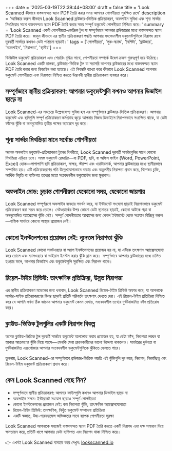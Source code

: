 +++
date = '2025-03-19T22:39:44+08:00'
draft = false
title = 'Look Scanned কীভাবে বাস্তবসম্মত স্ক্যান PDF তৈরি করার সময় আপনার গোপনীয়তা সুরক্ষিত রাখে'
description = 'আবিষ্কার করুন কীভাবে Look Scanned ব্রাউজার-ভিত্তিক প্রক্রিয়াকরণ, অফলাইন সুবিধা এবং শূন্য সার্ভার মিথস্ক্রিয়ার সাথে বাস্তবসম্মত স্ক্যান PDF তৈরি করার সময় সম্পূর্ণ ডকুমেন্ট গোপনীয়তা নিশ্চিত করে।'
summary = 'Look Scanned একটি গোপনীয়তা-কেন্দ্রিক টুল যা সম্পূর্ণভাবে আপনার ব্রাউজারের মধ্যে বাস্তবসম্মত স্ক্যান PDF তৈরি করে। জানুন কীভাবে এর স্থানীয় প্রক্রিয়াকরণ পদ্ধতি আপনার সংবেদনশীল ডকুমেন্টগুলিকে নিরাপদ রাখে দূরবর্তী সার্ভারে কখনও ডেটা পাঠানো ছাড়াই।'
tags = ['গোপনীয়তা', 'লুক-স্ক্যান্ড', 'বৈশিষ্ট্য', 'ব্রাউজার', 'অফলাইন', 'নিরাপত্তা', 'স্থানীয়']
+++

ডিজিটাল ডকুমেন্ট প্রক্রিয়াকরণ এবং শেয়ারিং বৃদ্ধির সাথে, গোপনীয়তা সম্পর্কে উদ্বেগ ক্রমশ গুরুত্বপূর্ণ হয়ে উঠেছে। Look Scanned একটি হালকা, ব্রাউজার-ভিত্তিক টুল যা সরাসরি আপনার ব্রাউজারের মধ্যে বাস্তবসম্মত স্ক্যান PDF তৈরি করার জন্য ডিজাইন করা হয়েছে। এই নিবন্ধটি ব্যাখ্যা করে কীভাবে Look Scanned আপনার ডকুমেন্ট গোপনীয়তা এবং নিরাপত্তা নিশ্চিত করতে উদ্ভাবনী স্থানীয় প্রক্রিয়াকরণ ব্যবহার করে।

## সম্পূর্ণভাবে স্থানীয় প্রক্রিয়াকরণ: আপনার ডকুমেন্টগুলি কখনও আপনার ডিভাইস ছাড়ে না

Look Scanned-এর সবচেয়ে উল্লেখযোগ্য সুবিধা হল এর সম্পূর্ণভাবে ব্রাউজার-ভিত্তিক প্রক্রিয়াকরণ। আপনার ডকুমেন্ট এবং ছবিগুলি সম্পূর্ণ প্রক্রিয়াকরণ কর্মপ্রবাহ জুড়ে আপনার নিজস্ব ডিভাইসে নিরাপদভাবে সংরক্ষিত থাকে, যা ডেটা ফাঁসের ঝুঁকি বা অননুমোদিত তৃতীয় পক্ষের অ্যাক্সেস দূর করে।

## শূন্য সার্ভার মিথস্ক্রিয়া মানে সর্বোচ্চ গোপনীয়তা

অনেক অনলাইন ডকুমেন্ট-প্রক্রিয়াকরণ টুলের বিপরীতে, Look Scanned দূরবর্তী সার্ভারগুলির সাথে কোনো মিথস্ক্রিয়া এড়িয়ে চলে। সমস্ত ডকুমেন্ট রেন্ডারিং—যা PDF, ছবি, বা অফিস ফাইল (Word, PowerPoint, Excel) হোক—পাশাপাশি ছবি প্রক্রিয়াকরণ, স্বাক্ষর, স্ট্যাম্প এবং ওয়াটারমার্ক, আপনার ব্রাউজারের মধ্যে স্থানীয়ভাবে সম্পাদিত হয়। এটি প্রক্রিয়াকরণের গতি উল্লেখযোগ্যভাবে বাড়ায় এবং অতুলনীয় নিরাপত্তা প্রদান করে, বিশেষত চুক্তি, আর্থিক বিবৃতি বা ব্যক্তিগত তথ্যের মতো সংবেদনশীল ডকুমেন্টের জন্য মূল্যবান।

## অফলাইন মোড: চূড়ান্ত গোপনীয়তা যেকোনো সময়, যেকোনো জায়গায়

Look Scanned সম্পূর্ণরূপে অফলাইন ব্যবহার সমর্থন করে, যা ইন্টারনেট সংযোগ ছাড়াই নিরাপদভাবে ডকুমেন্ট প্রক্রিয়াকরণ করা সম্ভব করে তোলে। নেটওয়ার্কের উপর কোনো ডেটা স্থানান্তর ছাড়াই, কোনো আটকে পড়া বা অননুমোদিত অ্যাক্সেসের ঝুঁকি নেই। সম্পূর্ণ গোপনীয়তার আশ্বাসের জন্য কেবল ইন্টারনেট থেকে সংযোগ বিচ্ছিন্ন করুন—বাহ্যিক সার্ভারে কোনো আস্থার প্রয়োজন নেই।

## কোনো ইনস্টলেশনের প্রয়োজন নেই: ন্যূনতম নিরাপত্তা ঝুঁকি

Look Scanned কোনো সফটওয়্যার বা অ্যাপ ইনস্টলেশনের প্রয়োজন হয় না, যা এটিকে তৎক্ষণাৎ অ্যাক্সেসযোগ্য করে তোলে এবং ম্যালওয়্যার বা ভাইরাস ইনস্টল করার ঝুঁকি হ্রাস করে। সম্পূর্ণভাবে আপনার ব্রাউজারের মধ্যে চালিত হওয়ার ফলে, আপনার ডিভাইস এবং ডকুমেন্টগুলি সুরক্ষিত এবং নিরাপদ থাকে।

## রিয়েল-টাইম প্রিভিউ: তাৎক্ষণিক প্রতিক্রিয়া, উন্নত নিরাপত্তা

এর স্থানীয় প্রক্রিয়াকরণ মডেলের জন্য ধন্যবাদ, Look Scanned রিয়েল-টাইম প্রিভিউ অফার করে, যা আপনাকে সার্ভার-সাইড প্রক্রিয়াকরণের বিলম্ব ছাড়াই প্রতিটি পরিবর্তন তৎক্ষণাৎ দেখতে দেয়। এই রিয়েল-টাইম প্রতিক্রিয়া নিশ্চিত করে যে আপনি সর্বদা ঠিক জানেন আপনার ডকুমেন্ট কেমন দেখায়, সংবেদনশীল তথ্যের দুর্ঘটনাজনিত ফাঁস প্রতিরোধ করে।

## ক্লাউড-ভিত্তিক টুলগুলির একটি নিরাপদ বিকল্প

অনেক ক্লাউড-ভিত্তিক টুল দূরবর্তী সার্ভারে ডকুমেন্ট আপলোড করার প্রয়োজন হয়, যা ডেটা ফাঁস, নিরাপত্তা লঙ্ঘন বা হ্যাকার আক্রমণের ঝুঁকি নিয়ে আসে—এমনকি সেবা প্রদানকারীদের ভালো উদ্দেশ্য থাকলেও। সার্ভারের দুর্বলতা বা দুর্ঘটনাজনিত এক্সপোজার আপনার সংবেদনশীল ডকুমেন্টগুলিকে ঝুঁকিতে ফেলতে পারে।

তুলনায়, Look Scanned-এর সম্পূর্ণভাবে ব্রাউজার-ভিত্তিক পদ্ধতি এই ঝুঁকিগুলি দূর করে, নিরাপদ, নিরবচ্ছিন্ন এবং রিয়েল-টাইম ডকুমেন্ট প্রক্রিয়াকরণ প্রদান করে।

## কেন Look Scanned বেছে নিন?

- সম্পূর্ণভাবে স্থানীয় প্রক্রিয়াকরণ: আপনার ফাইলগুলি কখনও আপনার ডিভাইস ছাড়ে না
- অফলাইন সক্ষম: ইন্টারনেট সংযোগ ছাড়াও সম্পূর্ণ গোপনীয়তা
- কোনো ইনস্টলেশনের প্রয়োজন নেই: কম নিরাপত্তা ঝুঁকি, তাৎক্ষণিক অ্যাক্সেসযোগ্যতা
- রিয়েল-টাইম প্রিভিউ: তাৎক্ষণিক, নিখুঁত ডকুমেন্ট সম্পাদনা প্রতিক্রিয়া
- একটি স্বজ্ঞাত, উচ্চ-পারফরমেন্স অভিজ্ঞতার সাথে ব্যাপক গোপনীয়তা সুরক্ষা

Look Scanned আপনাকে সহজেই বাস্তবসম্মত স্ক্যান PDF তৈরি করতে একটি নিরাপদ এবং দক্ষ সমাধান দিয়ে ক্ষমতায়ন করে, প্রতিটি ধাপে আপনার ডেটা ব্যক্তিগত এবং নিরাপদ থাকা নিশ্চিত করে।

👉 এখনই Look Scanned ব্যবহার করে দেখুন: [lookscanned.io](https://lookscanned.io)